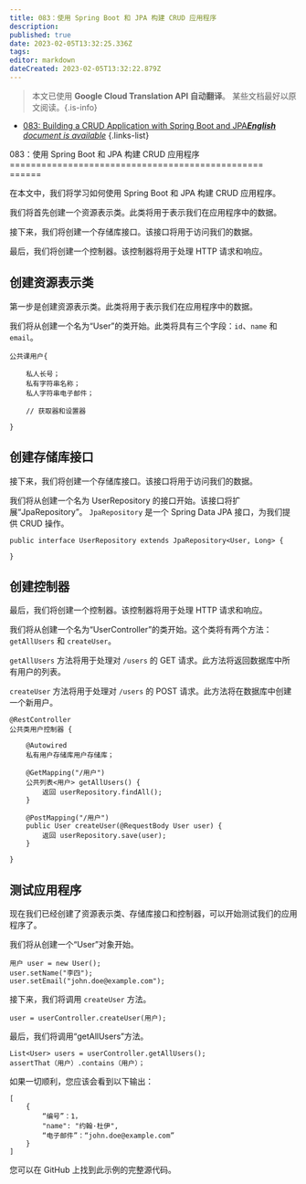 ```yaml
---
title: 083：使用 Spring Boot 和 JPA 构建 CRUD 应用程序
description: 
published: true
date: 2023-02-05T13:32:25.336Z
tags: 
editor: markdown
dateCreated: 2023-02-05T13:32:22.879Z
---
```


> 本文已使用 **Google Cloud Translation API 自动翻译**。
某些文档最好以原文阅读。{.is-info}



- [083: Building a CRUD Application with Spring Boot and JPA***English** document is available*](/en/Knowledge-base/Spring-Boot/Learning/083-building-a-crud-application-with-spring-boot-and-jpa)
{.links-list}


083：使用 Spring Boot 和 JPA 构建 CRUD 应用程序
================================================ ======

在本文中，我们将学习如何使用 Spring Boot 和 JPA 构建 CRUD 应用程序。

我们将首先创建一个资源表示类。此类将用于表示我们在应用程序中的数据。

接下来，我们将创建一个存储库接口。该接口将用于访问我们的数据。

最后，我们将创建一个控制器。该控制器将用于处理 HTTP 请求和响应。

创建资源表示类
------------------------------------------

第一步是创建资源表示类。此类将用于表示我们在应用程序中的数据。

我们将从创建一个名为“User”的类开始。此类将具有三个字段：`id`、`name` 和 `email`。


    公共课用户{
    
        私人长号；
        私有字符串名称；
        私人字符串电子邮件；
    
        // 获取器和设置器
    
    }


创建存储库接口
----------------------------------

接下来，我们将创建一个存储库接口。该接口将用于访问我们的数据。

我们将从创建一个名为 UserRepository 的接口开始。该接口将扩展“JpaRepository”。 `JpaRepository` 是一个 Spring Data JPA 接口，为我们提供 CRUD 操作。


    public interface UserRepository extends JpaRepository<User, Long> {
    
    }


创建控制器
----------------------

最后，我们将创建一个控制器。该控制器将用于处理 HTTP 请求和响应。

我们将从创建一个名为“UserController”的类开始。这个类将有两个方法：`getAllUsers` 和 `createUser`。

`getAllUsers` 方法将用于处理对 `/users` 的 GET 请求。此方法将返回数据库中所有用户的列表。

`createUser` 方法将用于处理对 `/users` 的 POST 请求。此方法将在数据库中创建一个新用户。


    @RestController
    公共类用户控制器 {
    
        @Autowired
        私有用户存储库用户存储库；
    
        @GetMapping("/用户")
        公共列表<用户> getAllUsers() {
            返回 userRepository.findAll();
        }
    
        @PostMapping("/用户")
        public User createUser(@RequestBody User user) {
            返回 userRepository.save(user);
        }
    
    }


测试应用程序
----------------------

现在我们已经创建了资源表示类、存储库接口和控制器，可以开始测试我们的应用程序了。

我们将从创建一个“User”对象开始。


    用户 user = new User();
    user.setName("李四");
    user.setEmail("john.doe@example.com");


接下来，我们将调用 `createUser` 方法。


    user = userController.createUser(用户);


最后，我们将调用“getAllUsers”方法。


    List<User> users = userController.getAllUsers();
    assertThat（用户）.contains（用户）；


如果一切顺利，您应该会看到以下输出：


    [
        {
            “编号”：1，
            "name": "约翰·杜伊",
            “电子邮件”：“john.doe@example.com”
        }
    ]


您可以在 GitHub 上找到此示例的完整源代码。